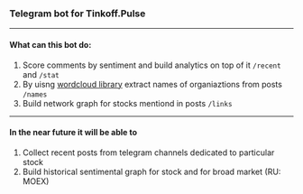 ### Telegram bot for Tinkoff.Pulse
---
#### What can this bot do:

1. Score comments by sentiment and build analytics on top of it `/recent` and `/stat`
2. By uisng [wordcloud library](https://amueller.github.io/word_cloud/index.html) extract names of organiaztions from posts `/names`
3. Build network graph for stocks mentiond in posts `/links`
---
#### In the near future it will be able to 

1. Collect recent posts from telegram channels dedicated to particular stock
2. Build historical sentimental graph for stock and for broad market (RU: MOEX)
